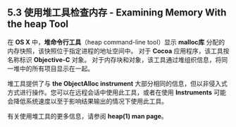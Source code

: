 ## 5.3 使用堆工具检查内存 - Examining Memory With the heap Tool
在 **OS X** 中，**堆命令行工具**（heap command-line tool）显示 **malloc库**  分配的内存快照，该快照位于指定进程的地址空间中。 对于 **Cocoa** 应用程序，该工具按名称标识 **Objective-C** 对象。 对于内存块和对象，该工具通过堆组织信息，将同一堆中的所有项目显示在一起。

堆工具提供了与 **the ObjectAlloc instrument** 大部分相同的信息，但以非侵入式方式进行操作。您可以在远程会话中使用此工具，或者在使用 **Instruments** 可能会降低系统速度以至于影响结果输出的情况下使用此工具。

有关使用堆工具的更多信息，请参阅 **heap(1) man page**。